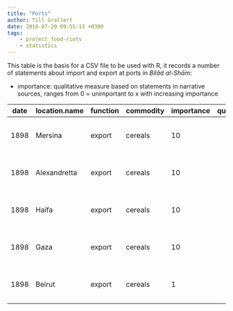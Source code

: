 ```yaml
---
title: "Ports"
author: Till Grallert
date: 2018-07-20 09:55:13 +0300
tags:
    - project_food-riots
    - statistics
---
```


This table is the basis for a CSV file to be used with R, it records a number of statements about import and export at ports in *Bilād al-Shām*:

- importance: qualitative measure based on statements in narrative sources, ranges from 0 = unimportant to x  with increasing importance


| date | location.name | function | commodity | importance | quantity |                source                |
|------|---------------|----------|-----------|------------|----------|--------------------------------------|
| 1898 | Mersina       | export   | cereals   |         10 |          | A85C3773-BED0-4F10-A05B-BA718961F238 |
| 1898 | Alexandretta  | export   | cereals   |         10 |          | A85C3773-BED0-4F10-A05B-BA718961F238 |
| 1898 | Haifa         | export   | cereals   |         10 |          | A85C3773-BED0-4F10-A05B-BA718961F238 |
| 1898 | Gaza          | export   | cereals   |         10 |          | A85C3773-BED0-4F10-A05B-BA718961F238 |
| 1898 | Beirut        | export   | cereals   |          1 |          | A85C3773-BED0-4F10-A05B-BA718961F238 |